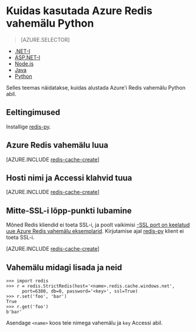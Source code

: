 <properties
    pageTitle="Kuidas kasutada Azure Redis vahemälu Python | Microsoft Azure'i"
    description="Azure'i Redis vahemälu Python kasutamise alustamine"
    services="redis-cache"
    documentationCenter=""
    authors="steved0x"
    manager="douge"
    editor="v-lincan"/>

<tags
    ms.service="cache"
    ms.devlang="python"
    ms.topic="hero-article"
    ms.tgt_pltfrm="cache-redis"
    ms.workload="tbd"
    ms.date="08/16/2016"
    ms.author="sdanie"/>

# <a name="how-to-use-azure-redis-cache-with-python"></a>Kuidas kasutada Azure Redis vahemälu Python

> [AZURE.SELECTOR]
- [.NET-I](cache-dotnet-how-to-use-azure-redis-cache.md)
- [ASP.NET-I](cache-web-app-howto.md)
- [Node.js](cache-nodejs-get-started.md)
- [Java](cache-java-get-started.md)
- [Python](cache-python-get-started.md)

Selles teemas näidatakse, kuidas alustada Azure'i Redis vahemälu Python abil.


## <a name="prerequisites"></a>Eeltingimused

Installige [redis-py](https://github.com/andymccurdy/redis-py).


## <a name="create-a-redis-cache-on-azure"></a>Azure Redis vahemälu luua

[AZURE.INCLUDE [redis-cache-create](../../includes/redis-cache-create.md)]

## <a name="retrieve-the-host-name-and-access-keys"></a>Hosti nimi ja Accessi klahvid tuua

[AZURE.INCLUDE [redis-cache-create](../../includes/redis-cache-access-keys.md)]


## <a name="enable-the-non-ssl-endpoint"></a>Mitte-SSL-i lõpp-punkti lubamine

Mõned Redis kliendid ei toeta SSL-i, ja poolt vaikimisi [-SSL port on keelatud uue Azure Redis vahemälu eksemplarid](cache-configure.md#access-ports). Kirjutamise ajal [redis-py](https://github.com/andymccurdy/redis-py) klient ei toeta SSL-i. 

[AZURE.INCLUDE [redis-cache-create](../../includes/redis-cache-non-ssl-port.md)]


## <a name="add-something-to-the-cache-and-retrieve-it"></a>Vahemälu midagi lisada ja neid


    >>> import redis
    >>> r = redis.StrictRedis(host='<name>.redis.cache.windows.net',
          port=6380, db=0, password='<key>', ssl=True)
    >>> r.set('foo', 'bar')
    True
    >>> r.get('foo')
    b'bar'


Asendage `<name>` koos teie nimega vahemälu ja `key` Accessi abil.


<!--Image references-->
[1]: ./media/cache-python-get-started/redis-cache-new-cache-menu.png
[2]: ./media/cache-python-get-started/redis-cache-cache-create.png
